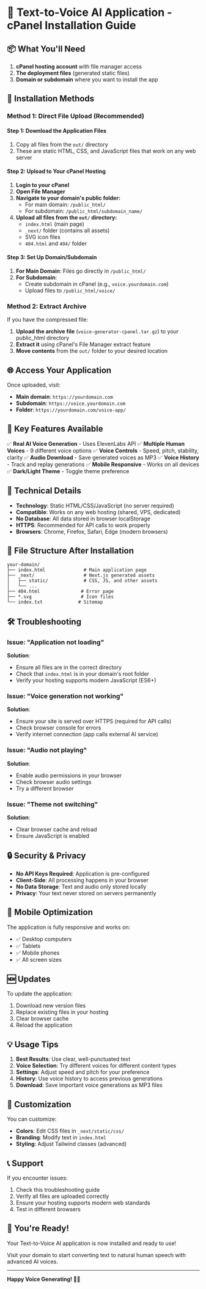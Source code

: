 # 🎤 Text-to-Voice AI Application - cPanel Installation Guide

## 📦 What You'll Need

1. **cPanel hosting account** with file manager access
2. **The deployment files** (generated static files)
3. **Domain or subdomain** where you want to install the app

## 🚀 Installation Methods

### Method 1: Direct File Upload (Recommended)

#### Step 1: Download the Application Files
1. Copy all files from the `out/` directory
2. These are static HTML, CSS, and JavaScript files that work on any web server

#### Step 2: Upload to Your cPanel Hosting

1. **Login to your cPanel**
2. **Open File Manager**
3. **Navigate to your domain's public folder:**
   - For main domain: `/public_html/`
   - For subdomain: `/public_html/subdomain_name/`
4. **Upload all files from the `out/` directory:**
   - `index.html` (main page)
   - `_next/` folder (contains all assets)
   - SVG icon files
   - `404.html` and `404/` folder

#### Step 3: Set Up Domain/Subdomain
1. **For Main Domain**: Files go directly in `/public_html/`
2. **For Subdomain**: 
   - Create subdomain in cPanel (e.g., `voice.yourdomain.com`)
   - Upload files to `/public_html/voice/`

### Method 2: Extract Archive

If you have the compressed file:

1. **Upload the archive file** (`voice-generator-cpanel.tar.gz`) to your public_html directory
2. **Extract it** using cPanel's File Manager extract feature
3. **Move contents** from the `out/` folder to your desired location

## 🌐 Access Your Application

Once uploaded, visit:
- **Main domain**: `https://yourdomain.com`
- **Subdomain**: `https://voice.yourdomain.com` 
- **Folder**: `https://yourdomain.com/voice-app/`

## 🎯 Key Features Available

✅ **Real AI Voice Generation** - Uses ElevenLabs API
✅ **Multiple Human Voices** - 9 different voice options
✅ **Voice Controls** - Speed, pitch, stability, clarity
✅ **Audio Download** - Save generated voices as MP3
✅ **Voice History** - Track and replay generations
✅ **Mobile Responsive** - Works on all devices
✅ **Dark/Light Theme** - Toggle theme preference

## 🔧 Technical Details

- **Technology**: Static HTML/CSS/JavaScript (no server required)
- **Compatible**: Works on any web hosting (shared, VPS, dedicated)
- **No Database**: All data stored in browser localStorage
- **HTTPS**: Recommended for API calls to work properly
- **Browsers**: Chrome, Firefox, Safari, Edge (modern browsers)

## 📁 File Structure After Installation

```
your-domain/
├── index.html              # Main application page
├── _next/                  # Next.js generated assets
│   ├── static/             # CSS, JS, and other assets
│   └── ...
├── 404.html               # Error page
├── *.svg                  # Icon files
└── index.txt             # Sitemap
```

## 🛠️ Troubleshooting

### Issue: "Application not loading"
**Solution**: 
- Ensure all files are in the correct directory
- Check that `index.html` is in your domain's root folder
- Verify your hosting supports modern JavaScript (ES6+)

### Issue: "Voice generation not working"
**Solution**:
- Ensure your site is served over HTTPS (required for API calls)
- Check browser console for errors
- Verify internet connection (app calls external AI service)

### Issue: "Audio not playing"
**Solution**:
- Enable audio permissions in your browser
- Check browser audio settings
- Try a different browser

### Issue: "Theme not switching"
**Solution**:
- Clear browser cache and reload
- Ensure JavaScript is enabled

## 🔒 Security & Privacy

- **No API Keys Required**: Application is pre-configured
- **Client-Side**: All processing happens in your browser
- **No Data Storage**: Text and audio only stored locally
- **Privacy**: Your text never stored on servers permanently

## 📱 Mobile Optimization

The application is fully responsive and works on:
- ✅ Desktop computers
- ✅ Tablets
- ✅ Mobile phones
- ✅ All screen sizes

## 🆕 Updates

To update the application:
1. Download new version files
2. Replace existing files in your hosting
3. Clear browser cache
4. Reload the application

## 💡 Usage Tips

1. **Best Results**: Use clear, well-punctuated text
2. **Voice Selection**: Try different voices for different content types
3. **Settings**: Adjust speed and pitch for your preference
4. **History**: Use voice history to access previous generations
5. **Download**: Save important voice generations as MP3 files

## 🎨 Customization

You can customize:
- **Colors**: Edit CSS files in `_next/static/css/`
- **Branding**: Modify text in `index.html`
- **Styling**: Adjust Tailwind classes (advanced)

## 📞 Support

If you encounter issues:
1. Check this troubleshooting guide
2. Verify all files are uploaded correctly
3. Ensure your hosting supports modern web standards
4. Test in different browsers

## 🎉 You're Ready!

Your Text-to-Voice AI application is now installed and ready to use! 

Visit your domain to start converting text to natural human speech with advanced AI voices.

---

**Happy Voice Generating! 🎤✨**